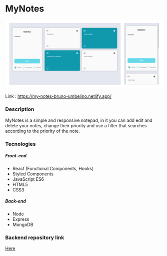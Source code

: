 # MyNotes

![Project frame](https://github.com/BrunoUmbelino/myNotes/blob/main/github/Frame_.png)

Link : https://my-notes-bruno-umbelino.netlify.app/

### Description 

MyNotes is a simple and responsive notepad, in it you can add edit and delete your notes, change their priority and use a filter that searches according to the priority of the note. 

### Tecnologies

##### Front-end

- React (Functional Components, Hooks)
- Styled Components
- JavaScript ES6
- HTML5
- CSS3

##### Back-end

- Node
- Express
- MongoDB

### Backend repository link

[Here](https://github.com/BrunoUmbelino/myNotes--server) 
